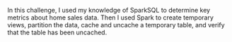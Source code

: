In this challenge, I used my knowledge of SparkSQL to determine key metrics about home sales data. Then I used Spark to create temporary views, partition the data, cache and uncache a temporary table, and verify that the table has been uncached.
